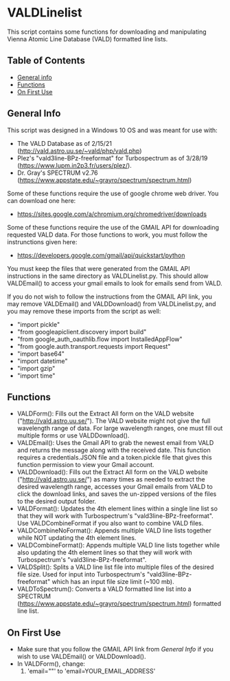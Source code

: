 # VALDLinelist
This script contains some functions for downloading and manipulating Vienna Atomic Line Database (VALD) formatted line lists.

## Table of Contents
* [General info](#general-info)
* [Functions](#functions)
* [On First Use](#on-first-use)

## General Info
This script was designed in a Windows 10 OS and was meant for use with:
* The VALD Database as of 2/15/21 (http://vald.astro.uu.se/~vald/php/vald.php)
* Plez's "vald3line-BPz-freeformat" for Turbospectrum as of 3/28/19 (https://www.lupm.in2p3.fr/users/plez/).
* Dr. Gray's SPECTRUM v2.76 (https://www.appstate.edu/~grayro/spectrum/spectrum.html)  

Some of these functions require the use of google chrome web driver. You can download one here:
* https://sites.google.com/a/chromium.org/chromedriver/downloads  

Some of these functions require the use of the GMAIL API for downloading requested VALD data. For those functions to work, you must follow the instrunctions given here:
* https://developers.google.com/gmail/api/quickstart/python  

You must keep the files that were generated from the GMAIL API instructions in the same directory as VALDLinelist.py. This should allow VALDEmail() to access your gmail emails to look for emails send from VALD.  
  
If you do not wish to follow the instructions from the GMAIL API link, you may remove VALDEmail() and VALDDownload() from VALDLinelist.py, and you may remove these imports from the script as well:
* "import pickle"
* "from googleapiclient.discovery import build"
* "from google_auth_oauthlib.flow import InstalledAppFlow"
* "from google.auth.transport.requests import Request"
* "import base64"
* "import datetime"
* "import gzip"
* "import time"

## Functions
* VALDForm(): Fills out the Extract All form on the VALD website ("http://vald.astro.uu.se/"). The VALD website might not give the full wavelength range of data. For large wavelength ranges, one must fill out multiple forms or use VALDDownload().
* VALDEmail(): Uses the Gmail API to grab the newest email from VALD and returns the message along with the received date. This function requires a credentials.JSON file and a token.pickle file that gives this function permission to view your Gmail account.
* VALDDownload(): Fills out the Extract All form on the VALD website ("http://vald.astro.uu.se/") as many times as needed to extract the desired wavelength range, accesses your Gmail emails from VALD to click the download links, and saves the un-zipped versions of the files to the desired output folder.
* VALDFormat(): Updates the 4th element lines within a single line list so that they will work with Turbospectrum's "vald3line-BPz-freeformat". Use VALDCombineFormat if you also want to combine VALD files.
* VALDCombineNoFormat(): Appends multiple VALD line lists together while NOT updating the 4th element lines.
* VALDCombineFormat(): Appends multiple VALD line lists together while also updating the 4th element lines so that they will work with Turbospectrum's "vald3line-BPz-freeformat".
* VALDSplit(): Splits a VALD line list file into multiple files of the desired file size. Used for input into Turbospectrum's "vald3line-BPz-freeformat" which has an input file size limit (~100 mb).
* VALDToSpectrum(): Converts a VALD formatted line list into a SPECTRUM (https://www.appstate.edu/~grayro/spectrum/spectrum.html) formatted line list.

## On First Use
* Make sure that you follow the GMAIL API link from *General Info* if you wish to use VALDEmail() or VALDDownload().
* In VALDForm(), change:
  1. 'email=""' to 'email=YOUR_EMAIL_ADDRESS'

